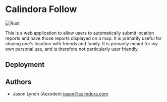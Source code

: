 # Calindora Follow

![Rust](https://github.com/aexoden/com.calindora.follow/actions/workflows/general.yml/badge.svg)

This is a web application to allow users to automatically submit location
reports and have those reports displayed on a map. It is primarily useful for
sharing one's location with friends and family. It is primarily meant for my own
personal use, and is therefore not particularly user friendly.

## Deployment

## Authors

* Jason Lynch (Aexoden) <jason@calindora.com>
